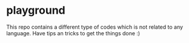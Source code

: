 # playground
This repo contains a different type of codes which is not related to any language. Have tips an tricks to get the things done :) 

